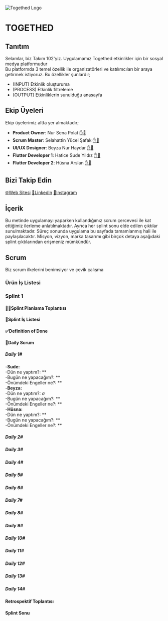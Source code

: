 ![Togethed Logo](https://i.ibb.co/pX3k83r/Minimal-Pastel-Aestetic-Vaporwave-1.png)
# **TOGETHED**

## **Tanıtım**

Selamlar, biz Takım 102'yiz. Uygulamamız Togethed etkinlikler için bir sosyal medya platformudur <br/>
Bu platformda 3 temel özellik ile organizatörleri ve katılımcıları bir araya getirmek istiyoruz. Bu özellikler şunlardır;
- (INPUT) Etkinlik oluşturuma
- (PROCESS) Etkinlik filtreleme
- (OUTPUT) Etkinliklerin sunulduğu anasayfa

## **Ekip Üyeleri**
Ekip üyelerimiz altta yer almaktadır;
- **Product Owner**: Nur Sena Polat [✋💼](https://www.linkedin.com/in/nursenapolat/)
- **Scrum Master**: Selahattin Yücel Şafak [✋💼](https://www.linkedin.com/in/selahattinyucelsafak/)
- **UI/UX Designer**: Beyza Nur Haydar [✋💼](https://www.linkedin.com/in/beyzanurhaydar4/)
- **Flutter Developer 1**: Hatice Sude Yıldız [✋💼](https://www.linkedin.com/in/hatice-sude-yildiz-03b36421b/)
- **Flutter Developer 2**: Hüsna Arslan [✋💼](https://www.linkedin.com/in/h%C3%BCsna-arslan-b442201a6/)

## **Bizi Takip Edin**
[🌐Web Sitesi](www.togethed.com)
[💼LinkedIn](https://www.linkedin.com/company/togethed)
[📸Instagram](https://www.instagram.com/togethed/)
## **İçerik**
Bu metinde uygulamayı yaparken kullandığımız scrum çercevesi ile kat ettiğimiz ilerleme anlatılmaktadır. Ayrıca her splint sonu elde edilen çıktılar sunulmaktadır. Süreç sonunda uygulama bu sayfada tamamlanmış hali ile paylaşılacaktır. Misyon, vizyon, marka tasarımı gibi birçok detaya aşağıdaki splint çıktılarından erişmeniz mümkündür.

## **Scrum**
Biz scrum ilkelerini benimsiyor ve çevik çalışma
### **Ürün İş Listesi**

### **Splint 1**

  #### **🤝🏻Splint Planlama Toplantısı**

  #### **📜Splint İş Listesi**

  #### **✅Definition of Done**

  #### **📅Daily Scrum**

  ##### **Daily 1#** <br/>
-**Sude:** <br/>
  -Dün ne yaptım?: ** <br/>
  -Bugün ne yapacağım?: ** <br/>
  -Önümdeki Engeller ne?: ** <br/>
-**Beyza:** <br/>
  -Dün ne yaptım?: *a* <br/>
  -Bugün ne yapacağım?: ** <br/>
  -Önümdeki Engeller ne?: ** <br/>
-**Hüsna:** <br/>
  -Dün ne yaptım?: ** <br/>
  -Bugün ne yapacağım?: ** <br/>
  -Önümdeki Engeller ne?: ** <br/>
  ##### **Daily 2#** <br/>
  ##### **Daily 3#** <br/>
  ##### **Daily 4#** <br/>
  ##### **Daily 5#** <br/>
  ##### **Daily 6#** <br/>
  ##### **Daily 7#** <br/>
  ##### **Daily 8#** <br/>
  ##### **Daily 9#** <br/>
  ##### **Daily 10#** <br/>
  ##### **Daily 11#** <br/>
  ##### **Daily 12#** <br/>
  ##### **Daily 13#** <br/>
  ##### **Daily 14#** <br/>
  
  #### **Retrospektif Toplantısı**
  
  #### **Splint Sonu**
